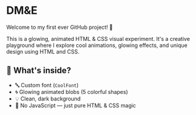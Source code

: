 # DM&E

Welcome to my first ever GitHub project! 🎉

This is a glowing, animated HTML & CSS visual experiment. It's a creative playground where I explore cool animations, glowing effects, and unique design using HTML and CSS.

## 🌟 What's inside?

- 🔤 Custom font (`CoolFont`)
- 🌀 Glowing animated blobs (5 colorful shapes)
- 💡 Clean, dark background
- 💾 No JavaScript — just pure HTML & CSS magic

